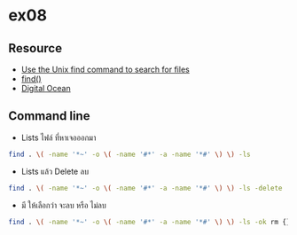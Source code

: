 # ex08  

## Resource  
- [Use the Unix find command to search for files](https://kb.iu.edu/d/admm)  
- [find()](https://linux.die.net/man/1/find)  
- [Digital Ocean](https://www.digitalocean.com/community/tutorials/how-to-use-find-and-locate-to-search-for-files-on-linux)  

## Command line  

- Lists ไฟล์ ที่หาเจอออกมา

```bash
find . \( -name '*~' -o \( -name '#*' -a -name '*#' \) \) -ls 
```  

- Lists แล้ว Delete ลบ  

```bash
find . \( -name '*~' -o \( -name '#*' -a -name '*#' \) \) -ls -delete
```  

- มี ให้เลือกว่า จะลบ หรือ ไม่ลบ  

```bash
find . \( -name '*~' -o \( -name '#*' -a -name '*#' \) \) -ls -ok rm {} \;  
```  

